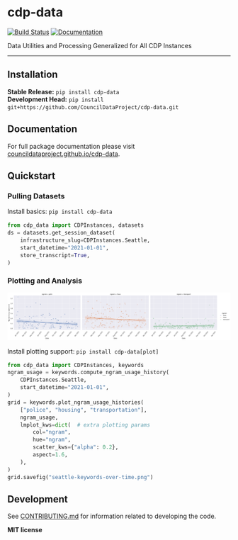 # cdp-data

[![Build Status](https://github.com/CouncilDataProject/cdp-data/workflows/CI/badge.svg)](https://github.com/CouncilDataProject/cdp-data/actions)
[![Documentation](https://github.com/CouncilDataProject/cdp-data/workflows/Documentation/badge.svg)](https://CouncilDataProject.github.io/cdp-data)

Data Utilities and Processing Generalized for All CDP Instances

---

## Installation

**Stable Release:** `pip install cdp-data`<br>
**Development Head:** `pip install git+https://github.com/CouncilDataProject/cdp-data.git`

## Documentation

For full package documentation please visit [councildataproject.github.io/cdp-data](https://councildataproject.github.io/cdp-data).

## Quickstart

### Pulling Datasets

Install basics: `pip install cdp-data`

```python
from cdp_data import CDPInstances, datasets
ds = datasets.get_session_dataset(
    infrastructure_slug=CDPInstances.Seattle,
    start_datetime="2021-01-01",
    store_transcript=True,
)
```

### Plotting and Analysis

![Seattle keyword usage over time](https://raw.githubusercontent.com/CouncilDataProject/cdp-data/main/docs/_static/seattle-keywords-over-time.png)

Install plotting support: `pip install cdp-data[plot]`

```python
from cdp_data import CDPInstances, keywords
ngram_usage = keywords.compute_ngram_usage_history(
    CDPInstances.Seattle,
    start_datetime="2021-01-01",
)
grid = keywords.plot_ngram_usage_histories(
    ["police", "housing", "transportation"],
    ngram_usage,
    lmplot_kws=dict(  # extra plotting params
        col="ngram",
        hue="ngram",
        scatter_kws={"alpha": 0.2},
        aspect=1.6,
    ),
)
grid.savefig("seattle-keywords-over-time.png")
```

## Development

See [CONTRIBUTING.md](CONTRIBUTING.md) for information related to developing the code.

**MIT license**